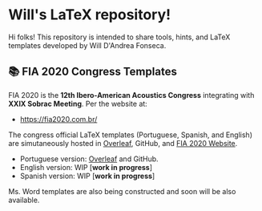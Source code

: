 # Will's LaTeX repository!

Hi folks! This repository is intended to share tools, hints, and LaTeX templates developed by Will D'Andrea Fonseca.

##   :books: FIA 2020 Congress Templates
FIA 2020 is the **12th  Ibero-American Acoustics Congress** integrating with **XXIX Sobrac Meeting**.
Per the website at:
 - https://fia2020.com.br/

The congress official LaTeX templates (Portuguese, Spanish, and English) are simutaneously hosted in [Overleaf](https://www.overleaf.com/), GitHub, and [FIA 2020 Website](https://fia2020.com.br/).    


 - Portuguese version: [Overleaf](https://www.overleaf.com/read/rnfjxkknksnd) and GitHub.
 - English version: WIP [**work in progress**]
- Spanish version: WIP [**work in progress**]

Ms. Word templates are also being constructed and soon will be also available.
